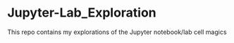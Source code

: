 # Jupyter-Lab_Exploration
 This repo contains my explorations of the Jupyter notebook/lab cell magics
